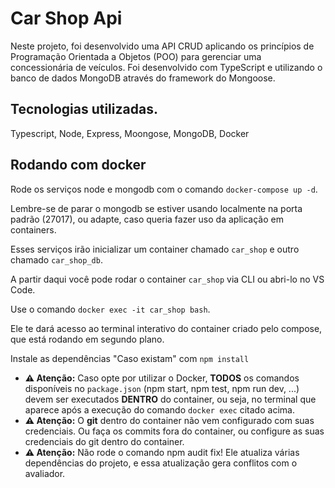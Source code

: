 # Car Shop Api
Neste projeto, foi desenvolvido uma API CRUD aplicando os princípios de Programação Orientada a Objetos (POO) para gerenciar uma concessionária de veículos. Foi desenvolvido com TypeScript e utilizando o banco de dados MongoDB através do framework do Mongoose.

## Tecnologias utilizadas.
Typescript, Node, Express, Moongose, MongoDB, Docker

## Rodando com docker

Rode os serviços node e mongodb com o comando `docker-compose up -d`.

Lembre-se de parar o mongodb se estiver usando localmente na porta padrão (27017), ou adapte, caso queria fazer uso da aplicação em containers.

Esses serviços irão inicializar um container chamado `car_shop` e outro chamado `car_shop_db`.

A partir daqui você pode rodar o container `car_shop` via CLI ou abri-lo no VS Code.

Use o comando `docker exec -it car_shop bash`.

Ele te dará acesso ao terminal interativo do container criado pelo compose, que está rodando em segundo plano.

Instale as dependências "Caso existam" com `npm install`

 - **⚠ Atenção:** Caso opte por utilizar o Docker, **TODOS** os comandos disponíveis no `package.json` (npm start, npm test, npm run dev, ...) devem ser executados **DENTRO** do container, ou seja, no terminal que aparece após a execução do comando `docker exec` citado acima. 
  - **⚠ Atenção:** O **git** dentro do container não vem configurado com suas credenciais. Ou faça os commits fora do container, ou configure as suas credenciais do git dentro do container.
  - **⚠ Atenção:** Não rode o comando npm audit fix! Ele atualiza várias dependências do projeto, e essa atualização gera conflitos com o avaliador.
<!-- Olá, Tryber!
Esse é apenas um arquivo inicial para o README do seu projeto no qual você pode customizar e reutilizar todas as vezes que for executar o trybe-publisher.

Para deixá-lo com a sua cara, basta alterar o seguinte arquivo da sua máquina: ~/.student-repo-publisher/custom/_NEW_README.md

É essencial que você preencha esse documento por conta própria, ok?
Não deixe de usar nossas dicas de escrita de README de projetos, e deixe sua criatividade brilhar!
:warning: IMPORTANTE: você precisa deixar nítido:
- quais arquivos/pastas foram desenvolvidos por você; 
- quais arquivos/pastas foram desenvolvidos por outra pessoa estudante;
- quais arquivos/pastas foram desenvolvidos pela Trybe.
-->
